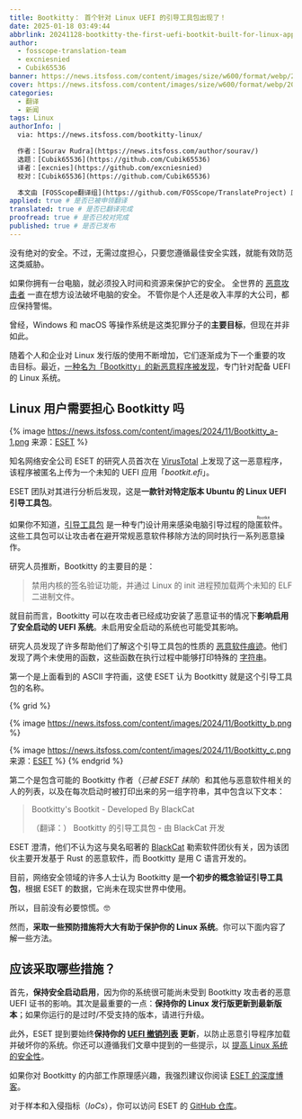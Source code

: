 ```yaml
---
title: Bootkitty： 首个针对 Linux UEFI 的引导工具包出现了！
date: 2025-01-18 03:49:44
abbrlink: 20241128-bootkitty-the-first-uefi-bootkit-built-for-linux-appears
author:
  - fosscope-translation-team
  - excniesnied
  - Cubik65536
banner: https://news.itsfoss.com/content/images/size/w600/format/webp/2024/11/bootkitty.png
cover: https://news.itsfoss.com/content/images/size/w600/format/webp/2024/11/bootkitty.png
categories:
  - 翻译
  - 新闻
tags: Linux
authorInfo: |
  via: https://news.itsfoss.com/bootkitty-linux/

  作者：[Sourav Rudra](https://news.itsfoss.com/author/sourav/)
  选题：[Cubik65536](https://github.com/Cubik65536)
  译者：[excnies](https://github.com/excniesnied)
  校对：[Cubik65536](https://github.com/Cubik65536)

  本文由 [FOSScope翻译组](https://github.com/FOSScope/TranslateProject) 原创编译，[开源观察](https://fosscope.com/) 荣誉推出
applied: true # 是否已被申领翻译
translated: true # 是否已翻译完成
proofread: true # 是否已校对完成
published: true # 是否已发布
---
```


<!-- 所有以 `{{variable}}` 形式展现的内容都需要替换为实际内容 -->

没有绝对的安全。不过，无需过度担心，只要您遵循最佳安全实践，就能有效防范这类威胁。

<!-- more -->

如果你拥有一台电脑，就必须投入时间和资源来保护它的安全。 全世界的 [恶意攻击者](https://en.wikipedia.org/wiki/Threat_actor) 一直在想方设法破坏电脑的安全。 不管你是个人还是收入丰厚的大公司，都应保持警惕。

曾经，Windows 和 macOS 等操作系统是这类犯罪分子的**主要目标**，但现在并非如此。

随着个人和企业对 Linux 发行版的使用不断增加，它们逐渐成为下一个重要的攻击目标。最近，[一种名为「Bootkitty」的新恶意程序被发现](https://www.welivesecurity.com/en/eset-research/bootkitty-analyzing-first-uefi-bootkit-linux/)，专门针对配备 UEFI 的 Linux 系统。

## Linux 用户需要担心 Bootkitty 吗

{% image https://news.itsfoss.com/content/images/2024/11/Bootkitty_a-1.png 来源：<a href="https://news.itsfoss.com/bootkitty-linux/#:~:text=Source%3A-,ESET,-Known%20for%20their">ESET</a> %}

知名网络安全公司 ESET 的研究人员首次在 [VirusTotal](https://www.virustotal.com/gui/file/f1f84819bdf395d42c36adb36ded0e7de338e2036e174716b5de71abc56f5d40) 上发现了这一恶意程序，该程序被匿名上传为一个未知的 UEFI 应用「*bootkit.efi*」。

ESET 团队对其进行分析后发现，这是**一款针对特定版本 Ubuntu 的 Linux UEFI 引导工具包**。

如果你不知道，[引导工具包](https://en.wikipedia.org/wiki/Rootkit) 是一种专门设计用来感染电脑引导过程的<ruby>隐匿软件<rt>Rootkit</rt></ruby>。这些工具包可以让攻击者在避开常规恶意软件移除方法的同时执行一系列恶意操作。

研究人员推断，Bootkitty 的主要目的是：

> 禁用内核的签名验证功能，并通过 Linux 的 init 进程预加载两个未知的 ELF 二进制文件。

就目前而言，Bootkitty 可以在攻击者已经成功安装了恶意证书的情况下**影响启用了安全启动的 UEFI 系统**。未启用安全启动的系统也可能受其影响。

研究人员发现了许多帮助他们了解这个引导工具包的性质的 [恶意软件痕迹](https://www.sciencedirect.com/topics/computer-science/malware-artifact)。他们发现了两个未使用的函数，这些函数在执行过程中能够打印特殊的 [字符串](https://en.wikipedia.org/wiki/String_(computer_science))。

第一个是上面看到的 ASCII 字符画，这使 ESET 认为 Bootkitty 就是这个引导工具包的名称。


{% grid %}
<!-- cell -->
{% image https://news.itsfoss.com/content/images/2024/11/Bootkitty_b.png %}
<!-- cell -->
{% image https://news.itsfoss.com/content/images/2024/11/Bootkitty_c.png 来源：<a href="https://www.welivesecurity.com/en/eset-research/bootkitty-analyzing-first-uefi-bootkit-linux/">ESET</a> %}
{% endgrid %}

第二个是包含可能的 Bootkitty 作者（*已被 ESET 抹除*）和其他与恶意软件相关的人的列表，以及在每次启动时被打印出来的另一组字符串，其中包含以下文本：

> Bootkitty's Bootkit
> \- Developed By BlackCat
> 
> （翻译：）
> Bootkitty 的引导工具包
> \- 由 BlackCat 开发

ESET 澄清，他们不认为这与臭名昭著的 [BlackCat](https://en.wikipedia.org/wiki/BlackCat_(cyber_gang)) 勒索软件团伙有关，因为该团伙主要开发基于 Rust 的恶意软件，而 Bootkitty 是用 C 语言开发的。

目前，网络安全领域的许多人士认为 Bootkitty 是**一个初步的概念验证引导工具包**，根据 ESET 的数据，它尚未在现实世界中使用。

所以，目前没有必要惊慌。🤓

然而，**采取一些预防措施将大大有助于保护你的 Linux 系统**。你可以下面内容了解一些方法。

## 应该采取哪些措施？

首先，**保持安全启动启用**，因为你的系统很可能尚未受到 Bootkitty 攻击者的恶意 UEFI 证书的影响。其次是最重要的一点：**保持你的 Linux 发行版更新到最新版本**；如果你运行的是过时/不受支持的版本，请进行升级。

此外，ESET 提到要始终**保持你的 [UEFI 撤销列表](https://uefi.org/revocationlistfile) 更新**，以防止恶意引导程序加载并破坏你的系统。你还可以遵循我们文章中提到的一些提示，以 [提高 Linux 系统的安全性](https://itsfoss.com/improve-security-linux/)。

如果你对 Bootkitty 的内部工作原理感兴趣，我强烈建议你阅读 [ESET 的深度博客](https://www.welivesecurity.com/en/eset-research/bootkitty-analyzing-first-uefi-bootkit-linux/)。

对于样本和入侵指标（*IoCs*），你可以访问 ESET 的 [GitHub 仓库](https://github.com/eset/malware-ioc/tree/master/bootkitty)。
